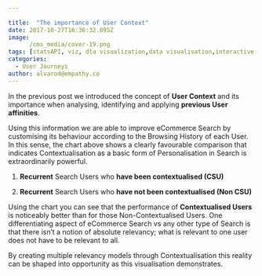 ```yaml
---
 
title:  "The importance of User Context"
date: 2017-10-27T16:36:32.895Z
image:
      /cms_media/cover-19.png
tags: [statsAPI, viz, dta visualization,data visualisation,interactive data,infographics, data tool, graphical data,Stats API,user context,user data]
categories:
  - User Journeys
author: alvarod@empathy.co
---
```


<iyd-iframe src="https://www.imagineyourdata.com/datavis/iyd-contextualise-numterms/" desktop-height="565px" tablet-height="" mobile-height="" framebimg-order="1"></iyd-iframe>


In the previous post we introduced the concept of **User Context** and its importance when analysing, identifying and applying **previous User affinities**.

Using this information we are able to improve eCommerce Search by customising its behaviour according to the Browsing History of each User.
In this sense, the chart above shows a clearly favourable comparison that indicates Contextualisation as a basic form of Personalisation in Search is extraordinarily powerful.

1. **Recurrent** Search Users who **have been contextualised (CSU)**

2. **Recurrent** Search Users who **have not been contextualised (Non CSU)**

Using the chart you can see that the performance of __Contextualised Users__ is noticeably better than for those Non-Contextualised Users.
One differentiating aspect of eCommerce Search vs any other type of Search is that there isn’t a notion of absolute relevancy; what is relevant to one user does not have to be relevant to all.

By creating multiple relevancy models through Contextualisation this reality can be shaped into opportunity as this visualisation demonstrates.
